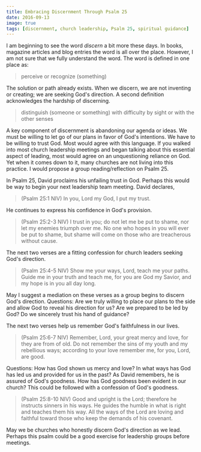 ```yaml
---
title: Embracing Discernment Through Psalm 25
date: 2016-09-13
image: true
tags: [discernment, church leadership, Psalm 25, spiritual guidance]
---
```

 
I am beginning to see the word *discern* a bit more these days. In books, magazine articles and blog entries the word is all over the place. However, I am not sure that we fully understand the word. The word is defined in one place as:

>perceive or recognize (something)

The solution or path already exists. When we discern, we are not inventing or creating; we are seeking God's direction. A second definition acknowledges the hardship of discerning.

>distinguish (someone or something) with difficulty by sight or with the other senses

A key component of discernment is abandoning our agenda or ideas. We must be willing to let go of our plans in favor of God's intentions. We have to be willing to trust God. Most would agree with this language. If you walked into most church leadership meetings and began talking about this essential aspect of leading, most would agree on an unquestioning reliance on God. Yet when it comes down to it, many churches are not living into this practice. I would propose a group reading/reflection on Psalm 25.

In Psalm 25, David proclaims his unfailing trust in God. Perhaps this would be way to begin your next leadership team meeting. David declares,

>(Psalm 25:1 NIV) In you, Lord my God, I put my trust.

He continues to express his confidence in God's provision.

>(Psalm 25:2-3 NIV) I trust in you; do not let me be put to shame, nor let my enemies triumph over me. No one who hopes in you will ever be put to shame, but shame will come on those who are treacherous without cause.

The next two verses are a fitting confession for church leaders seeking God's direction.

>(Psalm 25:4-5 NIV) Show me your ways, Lord, teach me your paths. Guide me in your truth and teach me, for you are God my Savior, and my hope is in you all day long.

May I suggest a mediation on these verses as a group begins to discern God's direction. Questions: Are we truly willing to place our plans to the side and allow God to reveal his direction for us? Are we prepared to be led by God? Do we sincerely trust his hand of guidance?

The next two verses help us remember God's faithfulness in our lives. 

>(Psalm 25:6-7 NIV) Remember, Lord, your great mercy and love, for they are from of old. Do not remember the sins of my youth and my rebellious ways; according to your love remember me, for you, Lord, are good.

Questions: How has God shown us mercy and love? In what ways has God has led us and provided for us in the past? As David remembers, he is assured of God's goodness. How has God goodness been evident in our church? This could be followed with a confession of God's goodness.

>(Psalm 25:8-10 NIV) Good and upright is the Lord; therefore he instructs sinners in his ways. He guides the humble in what is right and teaches them his way. All the ways of the Lord are loving and faithful toward those who keep the demands of his covenant.

May we be churches who honestly discern God's direction as we lead. Perhaps this psalm could be a good exercise for leadership groups before meetings. 

